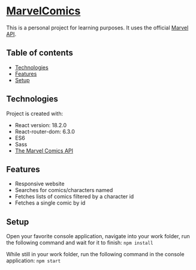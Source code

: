 # [MarvelComics](https://marvel-comic-mu.vercel.app/)

This is a personal project for learning purposes. It uses the official [Marvel API](https://www.marvel.com/documentation/generalinfo).

## Table of contents

- [Technologies](#technologies)
- [Features](#features)
- [Setup](#setup)

## Technologies

Project is created with:

- React version: 18.2.0
- React-router-dom: 6.3.0
- ES6
- Sass
- [The Marvel Comics API](https://developer.marvel.com)

## Features

- Responsive website
- Searches for comics/characters named
- Fetches lists of comics filtered by a character id
- Fetches a single comic by id

## Setup

Open your favorite console application, navigate into your work folder, run the following command and wait for it to finish:
`npm install`

While still in your work folder, run the following command in the console application:
`npm start`

